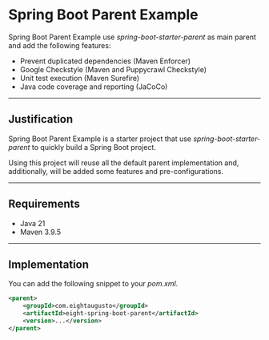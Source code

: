 # Spring Boot Parent Example

Spring Boot Parent Example use *spring-boot-starter-parent* as main parent and add the following features:

- Prevent duplicated dependencies (Maven Enforcer)
- Google Checkstyle (Maven and Puppycrawl Checkstyle)
- Unit test execution (Maven Surefire)
- Java code coverage and reporting (JaCoCo)

---
## Justification

Spring Boot Parent Example is a starter project that use *spring-boot-starter-parent* to quickly build a Spring Boot project.

Using this project will reuse all the default parent implementation and, additionally, will be added some features and pre-configurations.

---
## Requirements

- Java 21
- Maven 3.9.5

---
## Implementation

You can add the following snippet to your *pom.xml*.

```xml
<parent>
    <groupId>com.eightaugusto</groupId>
    <artifactId>eight-spring-boot-parent</artifactId>
    <version>...</version>
</parent>
```